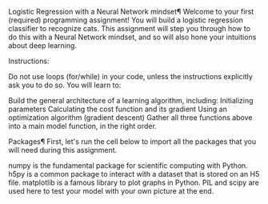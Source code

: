 Logistic Regression with a Neural Network mindset¶
Welcome to your first (required) programming assignment! You will build a logistic regression classifier to recognize cats. This assignment will step you through how to do this with a Neural Network mindset, and so will also hone your intuitions about deep learning.

Instructions:

Do not use loops (for/while) in your code, unless the instructions explicitly ask you to do so.
You will learn to:

Build the general architecture of a learning algorithm, including:
Initializing parameters
Calculating the cost function and its gradient
Using an optimization algorithm (gradient descent)
Gather all three functions above into a main model function, in the right order.

Packages¶
First, let's run the cell below to import all the packages that you will need during this assignment.

numpy is the fundamental package for scientific computing with Python.
h5py is a common package to interact with a dataset that is stored on an H5 file.
matplotlib is a famous library to plot graphs in Python.
PIL and scipy are used here to test your model with your own picture at the end.
